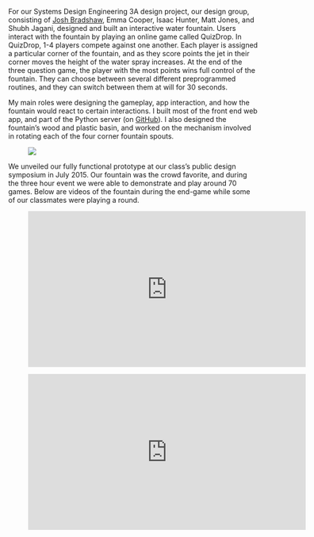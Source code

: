 For our Systems Design Engineering 3A design project, our design group, consisting of [Josh Bradshaw](http://joshbradshaw.ca), Emma Cooper, Isaac Hunter, Matt Jones, and Shubh Jagani, designed and built an interactive water fountain. Users interact with the fountain by playing an online game called QuizDrop. In QuizDrop, 1-4 players compete against one another. Each player is assigned a particular corner of the fountain, and as they score points the jet in their corner moves the height of the water spray increases. At the end of the three question game, the player with the most points wins full control of the fountain. They can choose between several different preprogrammed routines, and they can switch between them at will for 30 seconds.

My main roles were designing the gameplay, app interaction, and how the fountain would react to certain interactions. I built most of the front end web app, and part of the Python server (on <a target="_blank" href="https://github.com/Adam93MT/SMRTWATR/tree/master/smrtwatr_server">GitHub</a>). I also designed the fountain’s wood and plastic basin, and worked on the mechanism involved in rotating each of the four corner fountain spouts.

<figure class='folio_image' id='img2'>
	<a target='_blank'>
		<img src='../includes/portfolio_images/smrtwatr/smrtwatr_group.jpg'>
	</a>
<figcaption></figcaption>
</figure>

We unveiled our fully functional prototype at our class’s public design symposium in July 2015. Our fountain was the crowd favorite, and during the three hour event we were able to demonstrate and play around 70 games. Below are videos of the fountain during the end-game while some of our classmates were playing a round.

<figure class="folio_image">
	<iframe width="560" height="315" src="https://www.youtube.com/embed/sUKH4mjTl4k" frameborder="0" allowfullscreen></iframe>
</figure>
<figure class="folio_image">
	<iframe width="560" height="315" src="https://www.youtube.com/embed/GdZsdQxUZdo" frameborder="0" allowfullscreen></iframe>
</figure>
